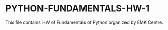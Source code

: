 # PYTHON-FUNDAMENTALS-HW-1
This file contains HW of Fundamentals of Python organized by EMK Centre.
